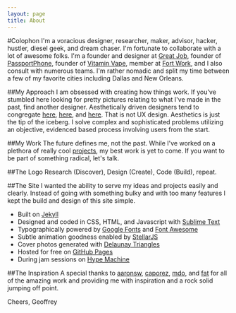 ```yaml
---
layout: page
title: About
---
```


#Colophon
I'm a voracious designer, researcher, maker, advisor, hacker, hustler, diesel geek, and dream chaser.  I'm fortunate to collaborate with a lot of awesome folks.  I'm a founder and designer at [Great Job](http://greatjob.is), founder of [PassportPhone](http://www.passportphone.io), founder of [Vitamin Vape](http://www.vitaminvape.co), member at [Fort Work](http://www.dallasfortwork.com), and I also consult with numerous teams.  I'm rather nomadic and split my time between a few of my favorite cities including Dallas and New Orleans.

##My Approach
I am obsessed with creating how things work.  If you've stumbled here looking for pretty pictures relating to what I've made in the past, find another designer.  Aesthetically driven designers tend to congregate [here](http://www.dribbble.com), [here](http://www.behance.com), and [here](http://www.cargocollective.com).  That is not UX design.  Aesthetics is just the tip of the iceberg.  I solve complex and sophisticated problems utilizing an objective, evidenced based process involving users from the start.

##My Work
The future defines me, not the past.  While I've worked on a plethora of really cool [projects](http://geoffreybyers.com/projects), my best work is yet to come.  If you want to be part of something radical, let's talk.  

##The Logo
Research (Discover), Design (Create), Code (Build), repeat.

##The Site
I wanted the ability to serve my ideas and projects easily and clearly.  Instead of going with something bulky and with too many features I kept the build and design of this site simple.

* Built on [Jekyll](http://jekyllrb.com)
* Designed and coded in CSS, HTML, and Javascript with [Sublime Text](http://sublimetext.com)
* Typographically powered by [Google Fonts](https://www.google.com/fonts) and [Font Awesome](http://fortawesome.github.io/Font-Awesome/)
* Subtle animation goodness enabled by [StellarJS](http://markdalgleish.com/projects/stellar.js/)
* Cover photos generated with [Delaunay Triangles](http://msurguy.github.io/triangles/)
* Hosted for free on [GitHub Pages](https://pages.github.com)
* During jam sessions on [Hype Machine](http://hypem.com/geoffreybyers)

##The Inspiration
A special thanks to [aaronsw](https://github.com/aaronsw), [caporez](https://github.com/camporez), [mdo](https://github.com/mdo), and [fat](https://github.com/fat) for all of the amazing work and providing me with inspiration and a rock solid jumping off point.

Cheers,
Geoffrey
